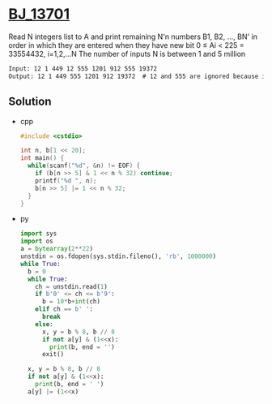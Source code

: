 # [BJ_13701](https://acmicpc.net/problem/13701)

Read N integers list to A and print remaining N'n numbers B1, B2, ..., BN' in order
in which they are entered when they have new bit
0 ≤ Ai < 225 = 33554432, i=1,2,…N
The number of inputs N is between 1 and 5 million

```txt
Input: 12 1 449 12 555 1201 912 555 19372
Output: 12 1 449 555 1201 912 19372  # 12 and 555 are ignored because it's already in bitmask
```

## Solution

* cpp

  ```cpp
  #include <cstdio>

  int n, b[1 << 20];
  int main() {
    while(scanf("%d", &n) != EOF) {
      if (b[n >> 5] & 1 << n % 32) continue;
      printf("%d ", n);
      b[n >> 5] |= 1 << n % 32;
    }
  }
  ```

* py

  ```py
  import sys
  import os
  a = bytearray(2**22)
  unstdin = os.fdopen(sys.stdin.fileno(), 'rb', 1000000)
  while True:
    b = 0
    while True:
      ch = unstdin.read(1)
      if b'0' <= ch <= b'9':
        b = 10*b+int(ch)
      elif ch == b' ':
        break
      else:
        x, y = b % 8, b // 8
        if not a[y] & (1<<x):
          print(b, end = '')
        exit()

    x, y = b % 8, b // 8
    if not a[y] & (1<<x):
      print(b, end = ' ')
    a[y] |= (1<<x)
  ```
